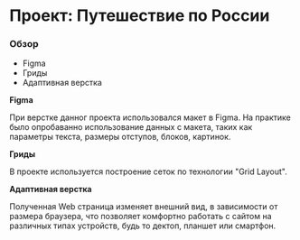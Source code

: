 # Проект: Путешествие по России

### Обзор
* Figma
* Гриды
* Адаптивная верстка

**Figma**

При верстке данног проекта использовался макет в Figma. На практике было опробаванно использование данных с макета, таких как параметры текста, размеры отступов, блоков, картинок.

**Гриды**

В проекте используется построение сеток по технологии "Grid Layout".

**Адаптивная верстка**

Полученная Web страница изменяет внешний вид, в зависимости от размера браузера, что позволяет комфортно работать с сайтом на различных типах устройств, будь то дектоп, планшет или смартфон.